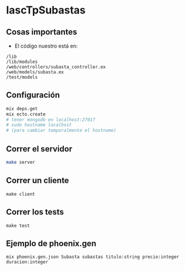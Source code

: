 # IascTpSubastas

## Cosas importantes
- El código nuestro está en:
```
/lib
/lib/modules
/web/controllers/subasta_controller.ex
/web/models/subasta.ex
/test/models
```

## Configuración
```bash
mix deps.get
mix ecto.create
# tener mongodb en localhost:27017
# sudo hostname localhost
# (para cambiar temporalmente el hostname)
```

## Correr el servidor
```bash
make server
```

## Correr un cliente
```
make client
```

## Correr los tests
```
make test
```

## Ejemplo de phoenix.gen
```
mix phoenix.gen.json Subasta subastas titulo:string precio:integer duracion:integer
```